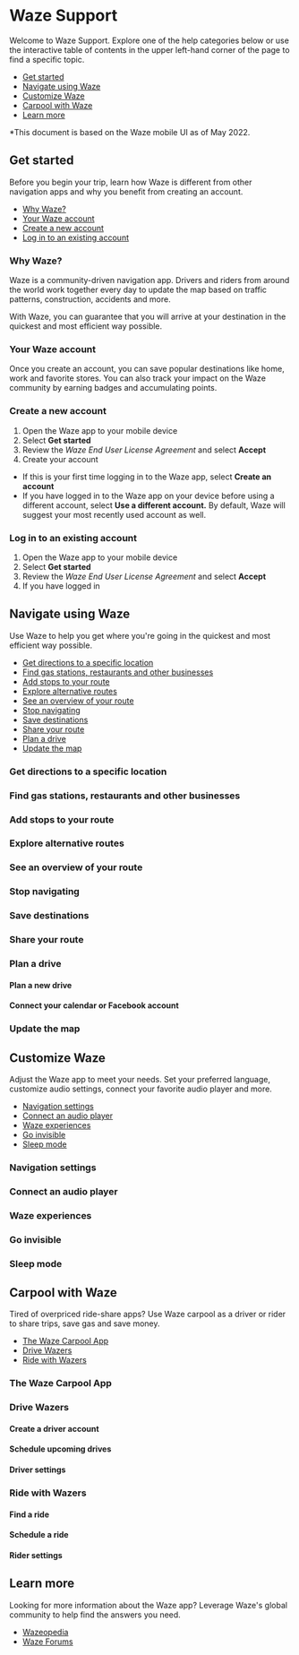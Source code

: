 # Waze Support

Welcome to Waze Support. Explore one of the help categories below or use the interactive table of contents in the upper left-hand corner of the page to find a specific topic.

- [Get started](#get-started)
- [Navigate using Waze](#navigate-using-waze)
- [Customize Waze](#customize)
- [Carpool with Waze](#carpool-with-waze)
- [Learn more](#learn-more)

*This document is based on the Waze mobile UI as of May 2022.

<!--- "interactive TOC in upper left-hand corner" available in GitHub version of this document only -- if you use doc in other platforms, revise this line and expand the <ul> TOC above to include all topics --->

<a id="get-started"/>

## Get started

Before you begin your trip, learn how Waze is different from other navigation apps and why you benefit from creating an account.

- [Why Waze?](#why)
- [Your Waze account](#your-account)
- [Create a new account](#create-account)
- [Log in to an existing account](#log-in)

<a id="why"/>

### Why Waze?

Waze is a community-driven navigation app. Drivers and riders from around the world work together every day to update the map based on traffic patterns, construction, accidents and more.

With Waze, you can guarantee that you will arrive at your destination in the quickest and most efficient way possible.

<a id="your-account"/>

### Your Waze account

Once you create an account, you can save popular destinations like home, work and favorite stores. You can also track your impact on the Waze community by earning badges and accumulating points.

<a id="create-account"/>

### Create a new account

1. Open the Waze app to your mobile device
2. Select **Get started**
3. Review the *Waze End User License Agreement* and select **Accept**
4. Create your account
  - If this is your first time logging in to the Waze app, select **Create an account**
  - If you have logged in to the Waze app on your device before using a different account, select **Use a different account.** By default, Waze will suggest your most recently used account as well.

<!--- In the above, I've tried to nest two bullets under step #4 -- during revisions, determine a new way to make this clearer (e.g. 4.1, 4.2 or something); Is there a way to do nested ordered lists in .md? --->

<a id="log-in"/>

### Log in to an existing account

1. Open the Waze app to your mobile device
2. Select **Get started**
3. Review the *Waze End User License Agreement* and select **Accept**
4. If you have logged in

<a id="navigate-using-waze"/>

## Navigate using Waze

Use Waze to help you get where you're going in the quickest and most efficient way possible.

- [Get directions to a specific location](#get-directions)
- [Find gas stations, restaurants and other businesses](#find-businesses)
- [Add stops to your route](#add-stops)
- [Explore alternative routes](#alternative-routes)
- [See an overview of your route](#overview-of-route)
- [Stop navigating](#stop-navigating)
- [Save destinations](#save-destinations)
- [Share your route](#share-route)
- [Plan a drive](#plan)
- [Update the map](#update)

<a id="get-directions"/>

### Get directions to a specific location

<a id="find-businesses"/>

### Find gas stations, restaurants and other businesses

<a id="add-stops"/>

### Add stops to your route

<a id="alternative-routes"/>

### Explore alternative routes

<a id="overview-of-route"/>

### See an overview of your route

<a id="stop-navigating"/>

### Stop navigating

<a id="save-destinations"/>

### Save destinations

<a id="share-route"/>

### Share your route

<a id="plan"/>

### Plan a drive

#### Plan a new drive

#### Connect your calendar or Facebook account

<a id="update"/>

### Update the map

<a id="customize"/>

## Customize Waze

Adjust the Waze app to meet your needs. Set your preferred language, customize audio settings, connect your favorite audio player and more.

- [Navigation settings](#navigation-settings)
- [Connect an audio player](#audio-player)
- [Waze experiences](#experiences)
- [Go invisible](#invisible)
- [Sleep mode](#sleep)

<a id="navigation-settings"/>

### Navigation settings

<a id="audio-player"/>

### Connect an audio player

<a id="experiences"/>

### Waze experiences

<a id="invisible"/>

### Go invisible

<a id="sleep"/>

### Sleep mode

<a id="carpool-with-waze"/>

## Carpool with Waze

Tired of overpriced ride-share apps? Use Waze carpool as a driver or rider to share trips, save gas and save money.

- [The Waze Carpool App](#carpool-app)
- [Drive Wazers](#drive)
- [Ride with Wazers](#ride)

<a id="carpool-app"/>

### The Waze Carpool App

<a id="drive"/>

### Drive Wazers

#### Create a driver account

#### Schedule upcoming drives

#### Driver settings

<a id="ride"/>

### Ride with Wazers 

#### Find a ride

#### Schedule a ride

#### Rider settings 

<a id="learn-more"/>

## Learn more

Looking for more information about the Waze app? Leverage Waze's global community to help find the answers you need.

- [Wazeopedia](https://wazeopedia.waze.com/)
- [Waze Forums](https://www.waze.com/forum/)
